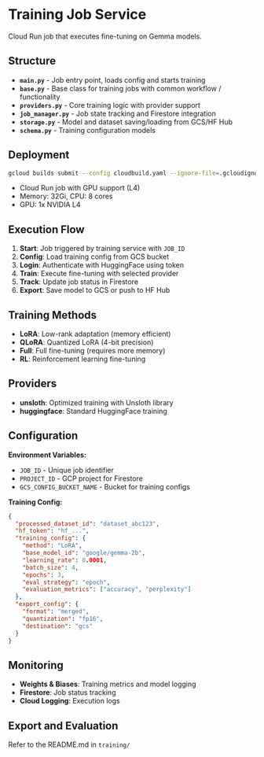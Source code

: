 # Training Job Service

Cloud Run job that executes fine-tuning on Gemma models.

## Structure

- **`main.py`** - Job entry point, loads config and starts training
- **`base.py`** - Base class for training jobs with common workflow / functionality
- **`providers.py`** - Core training logic with provider support
- **`job_manager.py`** - Job state tracking and Firestore integration
- **`storage.py`** - Model and dataset saving/loading from GCS/HF Hub
- **`schema.py`** - Training configuration models

## Deployment

```bash
gcloud builds submit --config cloudbuild.yaml --ignore-file=.gcloudignore
```

- Cloud Run job with GPU support (L4)
- Memory: 32Gi, CPU: 8 cores
- GPU: 1x NVIDIA L4

## Execution Flow

1. **Start**: Job triggered by training service with `JOB_ID`
2. **Config**: Load training config from GCS bucket
3. **Login**: Authenticate with HuggingFace using token
4. **Train**: Execute fine-tuning with selected provider
5. **Track**: Update job status in Firestore
6. **Export**: Save model to GCS or push to HF Hub

## Training Methods

- **LoRA**: Low-rank adaptation (memory efficient)
- **QLoRA**: Quantized LoRA (4-bit precision)
- **Full**: Full fine-tuning (requires more memory)
- **RL**: Reinforcement learning fine-tuning

## Providers

- **unsloth**: Optimized training with Unsloth library
- **huggingface**: Standard HuggingFace training

## Configuration

**Environment Variables:**

- `JOB_ID` - Unique job identifier
- `PROJECT_ID` - GCP project for Firestore
- `GCS_CONFIG_BUCKET_NAME` - Bucket for training configs

**Training Config:**

```json
{
  "processed_dataset_id": "dataset_abc123",
  "hf_token": "hf_...",
  "training_config": {
    "method": "LoRA",
    "base_model_id": "google/gemma-2b",
    "learning_rate": 0.0001,
    "batch_size": 4,
    "epochs": 3,
    "eval_strategy": "epoch",
    "evaluation_metrics": ["accuracy", "perplexity"]
  },
  "export_config": {
    "format": "merged",
    "quantization": "fp16",
    "destination": "gcs"
  }
}
```

## Monitoring

- **Weights & Biases**: Training metrics and model logging
- **Firestore**: Job status tracking
- **Cloud Logging**: Execution logs

## Export and Evaluation

Refer to the README.md in `training/`
